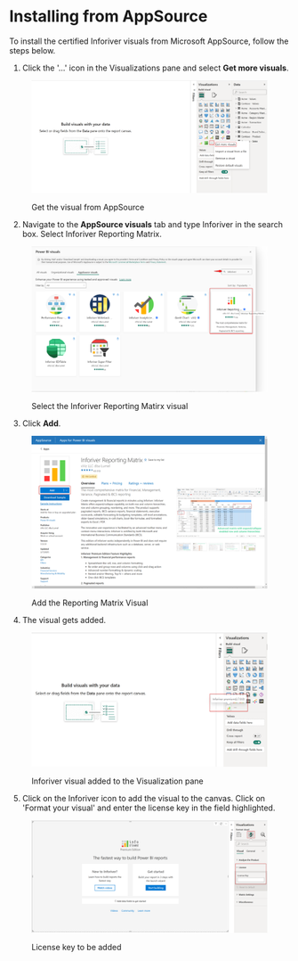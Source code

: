 # Installing from AppSource

To install the certified Inforiver visuals from Microsoft AppSource, follow the steps below.

1. Click the '...' icon in the Visualizations pane and select **Get more visuals**.

<figure><img src="../../.gitbook/assets/Get more visuals (1).png" alt=""><figcaption><p>Get the visual from AppSource</p></figcaption></figure>

2. Navigate to the **AppSource visuals** tab and type Inforiver in the search box. Select Inforiver Reporting Matrix.

<figure><img src="../../.gitbook/assets/image (8) (1) (1) (1).png" alt=""><figcaption><p>Select the Inforiver Reporting Matirx visual</p></figcaption></figure>

3. Click **Add**.

<figure><img src="../../.gitbook/assets/image (1) (1) (1) (1) (1) (1) (1) (1) (1) (1) (1) (1) (1) (1) (1) (1) (1) (1) (1) (1) (1) (1) (1).png" alt=""><figcaption><p>Add the Reporting Matrix Visual</p></figcaption></figure>

4. The visual gets added.

<figure><img src="../../.gitbook/assets/Visual added.png" alt=""><figcaption><p>Inforiver visual added to the Visualization pane</p></figcaption></figure>

5. Click on the Inforiver icon to add the visual to the canvas. Click on 'Format your visual' and enter the license key in the field highlighted.

<figure><img src="../../.gitbook/assets/License key.png" alt=""><figcaption><p>License key to be added</p></figcaption></figure>
